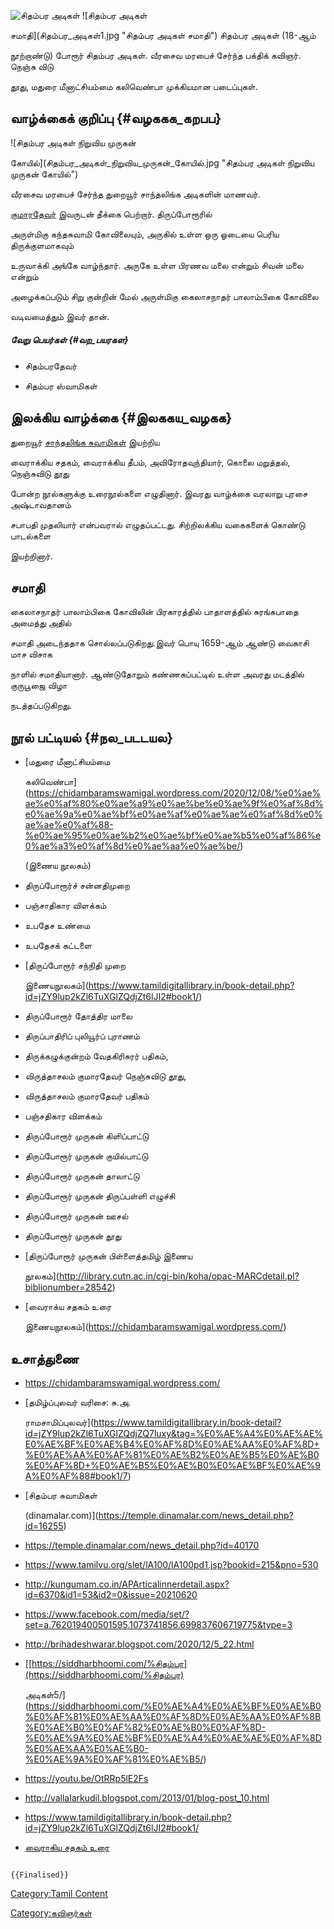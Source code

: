 ![சிதம்பர அடிகள்](சிதம்பர_அடிகள்.jpg "சிதம்பர அடிகள்") ![சிதம்பர அடிகள்
சமாதி](சிதம்பர_அடிகள்1.jpg "சிதம்பர அடிகள் சமாதி") சிதம்பர அடிகள் (18-ஆம்
நூற்றாண்டு) போரூர் சிதம்பர அடிகள். வீரசைவ மரபைச் சேர்ந்த பக்திக் கவிஞர். நெஞ்சு விடு
தூது, மதுரை மீனாட்சியம்மை கலிவெண்பா முக்கியமான படைப்புகள்.

## வாழ்க்கைக் குறிப்பு {#வழககக_கறபப}

![சிதம்பர அடிகள் நிறுவிய முருகன்
கோயில்](சிதம்பர_அடிகள்_நிறுவிய_முருகன்_கோயில்.jpg "சிதம்பர அடிகள் நிறுவிய முருகன் கோயில்")
வீரசைவ மரபைச் சேர்ந்த துறையூர் சாந்தலிங்க அடிகளின் மாணவர்.
[குமாரதேவர்](குமாரதேவர் "wikilink") இவருடன் தீக்கை பெற்றார். திருப்போரூரில்
அருள்மிகு கந்தசுவாமி கோவிலையும், அருகில் உள்ள ஒரு ஓடையை பெரிய திருக்குளமாகவும்
உருவாக்கி அங்கே வாழ்ந்தார். அருகே உள்ள பிரணவ மலை என்றும் சிவன் மலை என்றும்
அழைக்கப்படும் சிறு குன்றின் மேல் அருள்மிகு கைலாசநாதர் பாலாம்பிகை கோவிலை
வடிவமைத்தும் இவர் தான்.

##### வேறு பெயர்கள் {#வற_பயரகள}

-   சிதம்பரதேவர்
-   சிதம்பர ஸ்வாமிகள்

## இலக்கிய வாழ்க்கை {#இலககய_வழகக}

துறையூர் [சாந்தலிங்க சுவாமிகள்](சாந்தலிங்க_சுவாமிகள் "wikilink") இயற்றிய
வைராக்கிய சதகம், வைராக்கிய தீபம், அவிரோதவுந்தியார், கொலை மறுத்தல், நெஞ்சுவிடு தூது
போன்ற நூல்களுக்கு உரைநூல்களை எழுதினார். இவரது வாழ்க்கை வரலாறு புரசை அஷ்டாவதானம்
சபாபதி முதலியார் என்பவரால் எழுதப்பட்டது. சிற்றிலக்கிய வகைகளைக் கொண்டு பாடல்களை
இயற்றினார்.

## சமாதி

கைலாசநாதர் பாலாம்பிகை கோவிலின் பிரகாரத்தில் பாதாளத்தில் சுரங்கபாதை அமைத்து அதில்
சமாதி அடைந்ததாக சொல்லப்படுகிறது.இவர் பொயு 1659-ஆம் ஆண்டு வைகாசி மாச விசாக
நாளில் சமாதியானார். ஆண்டுதோறும் கண்ணகப்பட்டில் உள்ள அவரது மடத்தில் குருபூஜை விழா
நடத்தப்படுகிறது.

## நூல் பட்டியல் {#நல_படடயல}

-   [மதுரை மீனாட்சியம்மை
    கலிவெண்பா](https://chidambaramswamigal.wordpress.com/2020/12/08/%e0%ae%ae%e0%af%80%e0%ae%a9%e0%ae%be%e0%ae%9f%e0%af%8d%e0%ae%9a%e0%ae%bf%e0%ae%af%e0%ae%ae%e0%af%8d%e0%ae%ae%e0%af%88-%e0%ae%95%e0%ae%b2%e0%ae%bf%e0%ae%b5%e0%af%86%e0%ae%a3%e0%af%8d%e0%ae%aa%e0%ae%be/)
    (இணைய நூலகம்)
-   திருப்போரூர்ச் சன்னதிமுறை
-   பஞ்சாதிகார விளக்கம்
-   உபதேச உண்மை
-   உபதேசக் கட்டளை
-   [திருப்போரூர் சந்நிதி முறை
    இணையநூலகம்](https://www.tamildigitallibrary.in/book-detail.php?id=jZY9lup2kZl6TuXGlZQdjZt6lJI2#book1/)
-   திருப்போரூர் தோத்திர மாலை
-   திருப்பாதிரிப் புலியூர்ப் புராணம்
-   திருக்கழுக்குன்றம் வேதகிரிசுரர் பதிகம்,
-   விருத்தாசலம் குமாரதேவர் நெஞ்சுவிடு தூது,
-   விருத்தாசலம் குமாரதேவர் பதிகம்
-   பஞ்சதிகார விளக்கம்
-   திருப்போரூர் முருகன் கிளிப்பாட்டு
-   திருப்போரூர் முருகன் குயில்பாட்டு
-   திருப்போரூர் முருகன் தாலாட்டு
-   திருப்போரூர் முருகன் திருப்பள்ளி எழுச்சி
-   திருப்போரூர் முருகன் ஊசல்
-   திருப்போரூர் முருகன் தூது
-   [திருப்போரூர் முருகன் பிள்ளைத்தமிழ் இணைய
    நூலகம்](http://library.cutn.ac.in/cgi-bin/koha/opac-MARCdetail.pl?biblionumber=28542)
-   [வைராக்ய சதகம் உரை
    இணையநூலகம்](https://chidambaramswamigal.wordpress.com/)

## உசாத்துணை

-   <https://chidambaramswamigal.wordpress.com/>
-   [தமிழ்ப்புலவர் வரிசை: சு.அ.
    ராமசாமிப்புலவர்](https://www.tamildigitallibrary.in/book-detail?id=jZY9lup2kZl6TuXGlZQdjZQ7luxy&tag=%E0%AE%A4%E0%AE%AE%E0%AE%BF%E0%AE%B4%E0%AF%8D%E0%AE%AA%E0%AF%8D+%E0%AE%AA%E0%AF%81%E0%AE%B2%E0%AE%B5%E0%AE%B0%E0%AF%8D+%E0%AE%B5%E0%AE%B0%E0%AE%BF%E0%AE%9A%E0%AF%88#book1/7)
-   [சிதம்பர சுவாமிகள்
    (dinamalar.com)](https://temple.dinamalar.com/news_detail.php?id=16255)
-   <https://temple.dinamalar.com/news_detail.php?id=40170>
-   <https://www.tamilvu.org/slet/lA100/lA100pd1.jsp?bookid=215&pno=530>
-   <http://kungumam.co.in/APArticalinnerdetail.aspx?id=6370&id1=53&id2=0&issue=20210620>
-   <https://www.facebook.com/media/set/?set=a.762019400501595.1073741856.699837606719775&type=3>
-   [<http://brihadeshwarar.blogspot.com/2020/12/5_22.html>](https://brihadeshwarar.blogspot.com/2020/12/5_22.html)
-   [[https://siddharbhoomi.com/%சிதம்பர](https://siddharbhoomi.com/%சிதம்பர)
    அடிகள்5/](https://siddharbhoomi.com/%E0%AE%A4%E0%AE%BF%E0%AE%B0%E0%AF%81%E0%AE%AA%E0%AF%8D%E0%AE%AA%E0%AF%8B%E0%AE%B0%E0%AF%82%E0%AE%B0%E0%AF%8D-%E0%AE%9A%E0%AE%BF%E0%AE%A4%E0%AE%AE%E0%AF%8D%E0%AE%AA%E0%AE%B0-%E0%AE%9A%E0%AF%81%E0%AE%B5/)
-   <https://youtu.be/OtRRp5lE2Fs>
-   [<http://vallalarkudil.blogspot.com/2013/01/blog-post_10.html>](https://vallalarkudil.blogspot.com/2013/01/blog-post_10.html)
-   <https://www.tamildigitallibrary.in/book-detail.php?id=jZY9lup2kZl6TuXGlZQdjZt6lJI2#book1/>
-   [வைராகிய சதகம் உரை](https://chidambaramswamigal.wordpress.com/)

```{=mediawiki}
{{Finalised}}
```
[Category:Tamil Content](Category:Tamil_Content "wikilink")
[Category:கவிஞர்கள்](Category:கவிஞர்கள் "wikilink")
